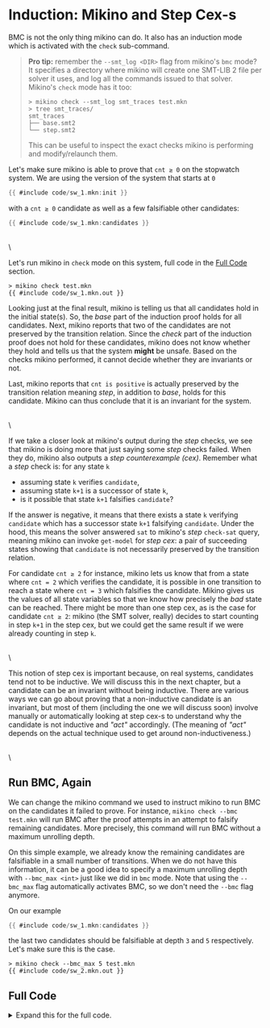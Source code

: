 # Induction: Mikino and Step Cex-s

BMC is not the only thing mikino can do. It also has an induction mode which is activated with the
`check` sub-command.

> **Pro tip:** remember the `--smt_log <DIR>` flag from mikino's `bmc` mode? It specifies a
> directory where mikino will create one SMT-LIB 2 file per solver it uses, and log all the commands
> issued to that solver. Mikino's `check` mode has it too:
>
> ```text
> > mikino check --smt_log smt_traces test.mkn
> > tree smt_traces/
> smt_traces
> ├── base.smt2
> └── step.smt2
> ```
>
> This can be useful to inspect the exact checks mikino is performing and modify/relaunch them.

Let's make sure mikino is able to prove that `cnt ≥ 0` on the stopwatch system. We are using the
version of the system that starts at `0`

```rust ,compile_fail,no_run
{{ #include code/sw_1.mkn:init }}
```

with a `cnt ≥ 0` candidate as well as a few falsifiable other candidates:

```rust ,compile_fail,no_run
{{ #include code/sw_1.mkn:candidates }}
```

\
\

Let's run mikino in `check` mode on this system, full code in the [Full Code](#full-code) section.

```text
> mikino check test.mkn
{{ #include code/sw_1.mkn.out }}
```

Looking just at the final result, mikino is telling us that all candidates hold in the initial
state(s). So, the *base* part of the induction proof holds for all candidates. Next, mikino reports
that two of the candidates are not preserved by the transition relation. Since the *check* part of
the induction proof does not hold for these candidates, mikino does not know whether they hold and
tells us that the system **might** be unsafe. Based on the checks mikino performed, it cannot
decide whether they are invariants or not.

Last, mikino reports that `cnt is positive` is actually preserved by the transition relation
meaning *step*, in addition to *base*, holds for this candidate. Mikino can thus conclude that it
is an invariant for the system.

\
\

If we take a closer look at mikino's output during the *step* checks, we see that mikino is doing
more that just saying some *step* checks failed. When they do, mikino also outputs a *step
counterexample (cex)*. Remember what a *step* check is: for any state `k`

- assuming state `k` verifies `candidate`,
- assuming state `k+1` is a successor of state `k`,
- is it possible that state `k+1` falsifies `candidate`?

If the answer is negative, it means that there exists a state `k` verifying `candidate` which has a
successor state `k+1` falsifying `candidate`. Under the hood, this means the solver answered `sat`
to mikino's *step* `check-sat` query, meaning mikino can invoke `get-model` for *step cex*: a pair
of succeeding states showing that `candidate` is not necessarily preserved by the transition
relation.

For candidate `cnt ≥ 2` for instance, mikino lets us know that from a state where `cnt = 2` which
verifies the candidate, it is possible in one transition to reach a state where `cnt = 3` which
falsifies the candidate. Mikino gives us the values of all state variables so that we know how
precisely the *bad* state can be reached. There might be more than one step cex, as is the case for
candidate `cnt ≥ 2`: mikino (the SMT solver, really) decides to start counting in step `k+1` in the
step cex, but we could get the same result if we were already counting in step `k`.

\
\

This notion of step cex is important because, on real systems, candidates tend not to be inductive.
We will discuss this in the next chapter, but a candidate can be an invariant without being
inductive. There are various ways we can go about proving that a non-inductive candidate is an
invariant, but most of them (including the one we will discuss soon) involve manually or
automatically looking at step cex-s to understand why the candidate is not inductive and *"act"*
accordingly. (The meaning of *"act"* depends on the actual technique used to get around
non-inductiveness.)

\
\

## Run BMC, Again

We can change the mikino command we used to instruct mikino to run BMC on the candidates it failed
to prove. For instance, `mikino check --bmc test.mkn` will run BMC after the proof attempts in an
attempt to falsify remaining candidates. More precisely, this command will run BMC without a
maximum unrolling depth.

On this simple example, we already know the remaining candidates are falsifiable in a small number
of transitions. When we do not have this information, it can be a good idea to specify a maximum
unrolling depth with `--bmc_max <int>` just like we did in `bmc` mode. Note that using the
`--bmc_max` flag automatically activates BMC, so we don't need the `--bmc` flag anymore.

On our example

```rust ,compile_fail,no_run
{{ #include code/sw_1.mkn:candidates }}
```

the last two candidates should be falsifiable at depth `3` and `5` respectively. Let's make sure
this is the case.

```text
> mikino check --bmc_max 5 test.mkn
{{ #include code/sw_2.mkn.out }}
```

## Full Code

<details>
	<summary>Expand this for the full code.</summary>

```rust ,compile_fail,no_run
{{ #include code/sw_1.mkn:all }}
```

Output:

```text
> mikino bmc --bmc_max 10 test.mkn
{{ #include code/sw_1.mkn.out }}
```
</details>

